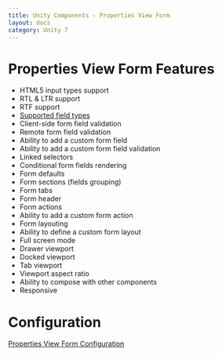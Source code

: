 ```yaml
---
title: Unity Components - Properties View Form
layout: docs
category: Unity 7
---
```

# Properties View Form Features

- HTML5 input types support
- RTL & LTR support
- RTF support 
- [Supported field types](./properties-view-form/supported-field-types)
- Client-side form field validation
- Remote form field validation 
- Ability to add a custom form field
- Ability to add a custom form field validation
- Linked selectors 
- Conditional form fields rendering 
- Form defaults
- Form sections (fields grouping)
- Form tabs
- Form header
- Form actions
- Ability to add a custom form action
- Form layouting
- Ability to define a custom form layout 
- Full screen mode 
- Drawer viewport 
- Docked viewport
- Tab viewport
- Viewport aspect ratio 
- Ability to compose with other components 
- Responsive 

# Configuration

[Properties View Form Configuration](../configuration/properties-view-form)
